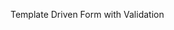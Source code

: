 Template Driven Form with Validation
 <!-- Add a Form with the following Inputs (and Validators)
           1) Mail address (should not be empty and should be an email address)
           2) A Dropdown which allows the user to select from three different Subscriptions ("Basic", "Advanced", "Pro")
              Set "Advanced" as Default
           3) A Password field (should not be empty)
           4) A Submit Button
           Display a warning message if the Form is invalid AND was touched. Display a warning message below each input if it's invalid.
           Upon submitting the form, you should simply print the Value of the Form to the Console.
           Optionally, display it in your template.
